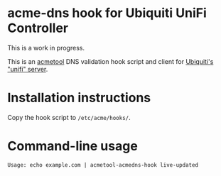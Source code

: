 acme-dns hook for Ubiquiti UniFi Controller
===========================================

This is a work in progress.

This is an [acmetool](https://github.com/hlandau/acme) DNS validation hook
script and client for [Ubiquiti's "unifi" server](https://ui.com/download/releases/network-server).

Installation instructions
=========================

Copy the hook script to `/etc/acme/hooks/`.

Command-line usage
==================

```
Usage: echo example.com | acmetool-acmedns-hook live-updated
```
